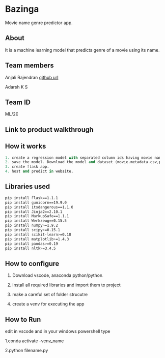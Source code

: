 # Bazinga

Movie name genre predictor app.

## About

It is a machine learning model that predicts genre of a movie using its name.

## Team members
Anjali Rajendran [github url](https://github.com/AnjaliRaj015)

Adarsh K S
## Team ID
ML/20
## Link to product walkthrough
## How it works

```python
1. create a regression model with separated column ids having movie name plot and its genre.
2. save the model. Download the model and dataset (movie.metadata.csv,plotsummaries.txt) to system
3. create flask app.
4. host and predict in website.
```
## Libraries used
```bash
pip install Flask==1.1.1 
pip install gunicorn==19.9.0
pip install itsdangerous==1.1.0
pip install Jinja2==2.10.1
pip install MarkupSafe==1.1.1
pip install Werkzeug==0.15.5
pip install numpy>=1.9.2
pip install scipy>=0.15.1
pip install scikit-learn>=0.18
pip install matplotlib>=1.4.3
pip install pandas>=0.19
pip install nltk>=3.4.5
```

## How to configure
1. Download vscode, anaconda python/python.
2. install all required libraries and import them to project

3. make a careful set of folder strucutre

4. create a venv for executing the app

## How to Run
edit in vscode and in your windows powershell type

1.conda activate -venv_name

2.python filename.py
